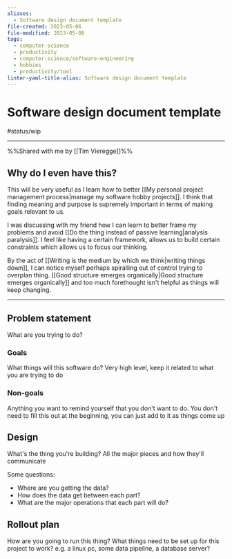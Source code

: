 ```yaml
---
aliases:
  - Software design document template
file-created: 2023-05-06
file-modified: 2023-05-06
tags:
  - computer-science
  - productivity
  - computer-science/software-engineering
  - hobbies
  - productivity/tool
linter-yaml-title-alias: Software design document template
---
```


# Software design document template

#status/wip

---

%%Shared with me by [[Tim Vieregge]]%%

## Why do I even have this?

This will be very useful as I learn how to better [[My personal project management process|manage my software hobby projects]]. I think that finding meaning and purpose is supremely important in terms of making goals relevant to us. 

I was discussing with my friend how I can learn to better frame my problems and avoid [[Do the thing instead of passive learning|analysis paralysis]]. I feel like having a certain framework, allows us to build certain constraints which allows us to focus our thinking. 

By the act of [[Writing is the medium by which we think|writing things down]], I can notice myself perhaps spiralling out of control trying to overplan thing. [[Good structure emerges organically|Good structure emerges organically]] and too much forethought isn't helpful as things will keep changing. 

---

## Problem statement

What are you trying to do?

### Goals

What things will this software do? Very high level, keep it related to what you are trying to do

### Non-goals

Anything you want to remind yourself that you don't want to do. You don't need to fill this out at the beginning, you can just add to it as things come up

## Design

What's the thing you're building? All the major pieces and how they'll communicate

Some questions:

-   Where are you getting the data?
-   How does the data get between each part?
-   What are the major operations that each part will do?

## Rollout plan

How are you going to run this thing? What things need to be set up for this project to work? e.g. a linux pc, some data pipeline, a database server?
